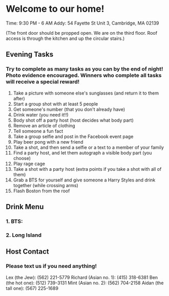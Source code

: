# Welcome to our home! 
Time: 9:30 PM - 6 AM 
Addy: 54 Fayette St Unit 3, Cambridge, MA 02139

(The front door should be propped open.  We are on the third floor.  Roof access is through the kitchen and up the circular stairs.)

## Evening Tasks
### Try to complete as many tasks as you can by the end of night! Photo evidence encouraged.  Winners who complete all tasks will receive a special reward! 
1. Take a picture with someone else's sunglasses (and return it to them after) 
2. Start a group shot with at least 5 people
3. Get someone's number (that you don't already have) 
4. Drink water (you need it!!) 
5. Body shot off a party host (host decides what body part) 
6. Remove an article of clothing 
7. Tell someone a fun fact
8. Take a group selfie and post in the Facebook event page
9. Play beer pong with a new friend
10. Take a shot, and then send a selfie or a text to a member of your family 
11. Find a party host, and let them autograph a visible body part (you choose) 
12. Play rage cage 
13. Take a shot with a party host (extra points if you take a shot with all of them)
14. Grab a BTS for yourself and give someone a Harry Styles and drink together (while crossing arms)
15. Flash Boston from the roof  


## Drink Menu 
### 1. BTS: 
### 2. Long Island 

## Host Contact 
### Please text us if you need anything! 
Lex (the Jew): (562) 221-5779
Richard (Asian no. 1): (415) 318-6381
Ben (the hot one): (512) 739-3131
Mint (Asian no. 2): (562) 704-2158
Aidan (the tall one): (567) 225-1689
